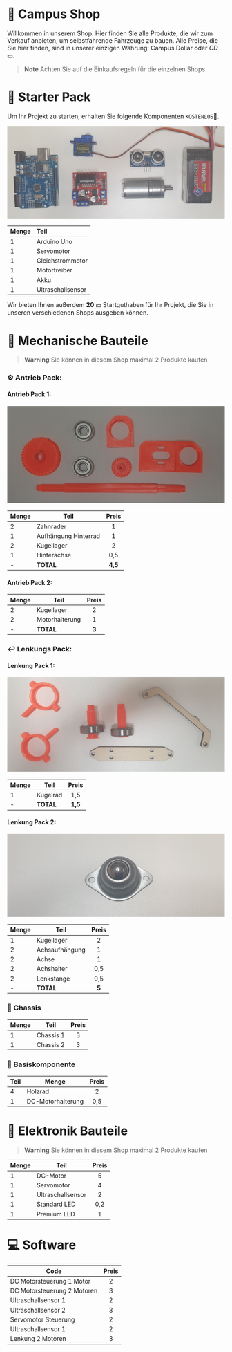 # :shopping_cart: Campus Shop

Willkommen in unserem Shop. Hier finden Sie alle Produkte, die wir zum Verkauf anbieten, um selbstfahrende Fahrzeuge zu bauen.
Alle Preise, die Sie hier finden, sind in unserer einzigen Währung: Campus Dollar oder *CD* :dollar:.

> **Note**
>Achten Sie auf die Einkaufsregeln für die einzelnen Shops.

# :rocket: Starter Pack 

Um Ihr Projekt zu starten, erhalten Sie folgende Komponenten `KOSTENLOS`:money_with_wings:.

![](/Bilder/starterPack.jpg?raw=true)

| Menge | Teil | 
| :------------- | :------------- |
| 1 | Arduino Uno | 
| 1 | Servomotor | 
| 1 |Gleichstrommotor | 
| 1 | Motortreiber | 
| 1 | Akku | 
| 1 | Ultraschallsensor |

Wir bieten Ihnen außerdem **20** :dollar: Startguthaben für Ihr Projekt, die Sie in unseren verschiedenen Shops ausgeben können.

# :wrench: Mechanische Bauteile

> **Warning**
> Sie können in diesem Shop maximal 2 Produkte kaufen

### :gear: Antrieb Pack:

#### Antrieb Pack 1:

![](/Bilder/antrieb1.jpg?raw=true)

| Menge | Teil | Preis |
| ------------- | ------------- | :-------------: | 
| 2 | Zahnrader  | 1 |
| 1 | Aufhängung Hinterrad | 1 |
| 2 | Kugellager | 2 |
| 1 | Hinterachse | 0,5 |
| -| **TOTAL** | **4,5** |

#### Antrieb Pack 2:
| Menge| Teil| Preis |
| ------------- | ------------- | :-------------: | 
| 2 | Kugellager | 2 |
| 2 | Motorhalterung | 1 |
| -| **TOTAL** | **3** |

### :leftwards_arrow_with_hook: Lenkungs Pack:
#### Lenkung Pack 1:

![](/Bilder/lenkung1.jpg?raw=true)

| Menge | Teil | Preis |
| ------------- | ------------- | :-------------: | 
| 1 | Kugelrad | 1,5 |
| -| **TOTAL** | **1,5** |

#### Lenkung Pack 2:

![](/Bilder/lenkung2.jpg?raw=true)

| Menge | Teil | Preis |
| ------------- | ------------- | :-------------: | 
| 1 | Kugellager | 2 |
| 2 | Achsaufhängung | 1 |
| 2 | Achse | 1 |
| 2 | Achshalter | 0,5 |
| 2 | Lenkstange | 0,5 |
| -| **TOTAL** | **5** |

### :round_pushpin: Chassis 
| Menge | Teil | Preis |
| ------------- | ------------- | :-------------: |
| 1 |  Chassis 1 | 3 |
| 1 | Chassis 2 | 3 |

### :memo: Basiskomponente

| Teil | Menge | Preis |
| ------------- | ------------- | :-------------: |
| 4 | Holzrad | 2  |
| 1 | DC-Motorhalterung | 0,5  |

# :electric_plug: Elektronik Bauteile

> **Warning**
> Sie können in diesem Shop maximal 2 Produkte kaufen

| Menge| Teil | Preis |
| ------------- | ------------- | :-------------: |
| 1 | DC-Motor | 5 |
| 1   | Servomotor | 4 |
| 1 | Ultraschallsensor   | 2 |
| 1  | Standard LED | 0,2 |
| 1  | Premium LED | 1 |

# :computer: Software  
| Code  | Preis |
| ------------- | :-------------: |
| DC Motorsteuerung 1 Motor | 2 |
| DC Motorsteuerung 2 Motoren | 3 |
| Ultraschallsensor 1  | 2 |
| Ultraschallsensor 2  | 3 |
| Servomotor Steuerung | 2 |
| Ultraschallsensor 1  | 2 |
| Lenkung 2 Motoren  | 3 |
